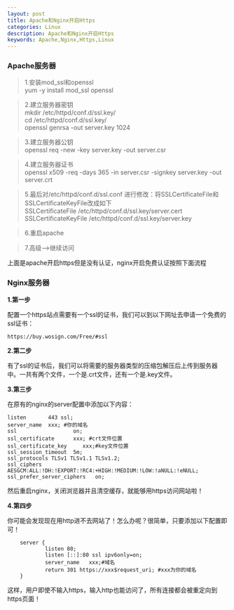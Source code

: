 ```yaml
---
layout: post
title: Apache和Nginx开启Https  
categories: Linux
description: Apache和Nginx开启Https
keywords: Apache,Nginx,Https,Linux
---
```

### Apache服务器

> 1.安装mod_ssl和openssl  
> yum -y install mod_ssl openssl 

> 2.建立服务器密钥  
> mkdir /etc/httpd/conf.d/ssl.key/  
> cd /etc/httpd/conf.d/ssl.key/  
> openssl genrsa -out server.key 1024 

> 3.建立服务器公钥  
> openssl req -new -key server.key -out server.csr  

> 4.建立服务器证书   
> openssl x509 -req -days 365 -in server.csr -signkey server.key -out server.crt  

> 5.最后对/etc/httpd/conf.d/ssl.conf 进行修改：将SSLCertificateFile和SSLCertificateKeyFile改成如下  
> SSLCertificateFile /etc/httpd/conf.d/ssl.key/server.cert  
> SSLCertificateKeyFile /etc/httpd/conf.d/ssl.key/server.key  

> 6.重启apache  

> 7.高级-->继续访问  

上面是apache开启https但是没有认证，nginx开启免费认证按照下面流程

### Nginx服务器

**1.第一步**

配置一个https站点需要有一个ssl的证书，我们可以到以下网址去申请一个免费的ssl证书：

` https://buy.wosign.com/Free/#ssl `   

**2.第二步**

有了ssl的证书后，我们可以将需要的服务器类型的压缩包解压后上传到服务器中。一共有两个文件，一个是.crt文件，还有一个是.key文件。

**3.第三步**

在原有的nginx的server配置中添加以下内容：

```
listen       443 ssl;    
server_name  xxx; #你的域名    
ssl                  on;    
ssl_certificate      xxx; #crt文件位置    
ssl_certificate_key     xxx;#key文件位置    
ssl_session_timeout  5m;    
ssl_protocols TLSv1 TLSv1.1 TLSv1.2;    
ssl_ciphers AESGCM:ALL:!DH:!EXPORT:!RC4:+HIGH:!MEDIUM:!LOW:!aNULL:!eNULL;    
ssl_prefer_server_ciphers   on;  

```

然后重启nginx，关闭浏览器并且清空缓存，就能够用https访问网站啦！

**4.第四步**

你可能会发现现在用http进不去网站了！怎么办呢？很简单，只要添加以下配置即可！

```
    server {    
            listen 80;    
            listen [::]:80 ssl ipv6only=on;    
            server_name   xxx;#域名    
            return 301 https://xxx$request_uri; #xxx为你的域名    
    }    
```

这样，用户即使不输入https，输入http也能访问了，所有连接都会被重定向到https页面！  